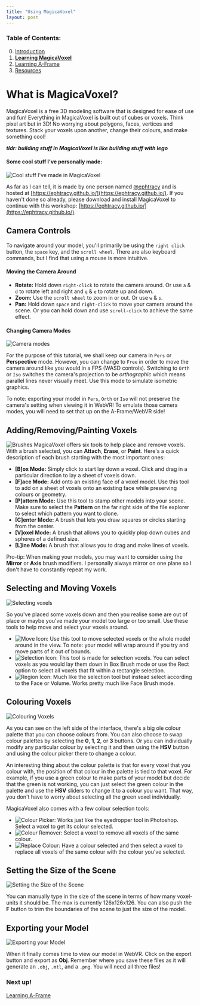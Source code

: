 ```yaml
---
title: "Using MagicaVoxel"
layout: post
---
```

### Table of Contents:
0. [Introduction](index.md)
1. [**Learning MagicaVoxel**](magicavoxel.md)
2. [Learning A-Frame](aframe.md)
3. [Resources](resources.md)

# What is MagicaVoxel?
MagicaVoxel is a free 3D modeling software that is designed for ease of use and fun! Everything in MagicaVoxel is built out of cubes or voxels. Think pixel art but in 3D! No worrying about polygons, faces, vertices and textures. Stack your voxels upon another, change their colours, and make something cool!

_**tldr: building stuff in MagicaVoxel is like building stuff with lego**_

#### Some cool stuff I've personally made:
![Cool stuff I've made in MagicaVoxel](img/cool_stuff.png "Cool stuff I've made in MagicaVoxel")

As far as I can tell, it is made by one person named [@ephtracy](https://twitter.com/ephtracy) and is hosted at [https://ephtracy.github.io/](https://ephtracy.github.io/). If you haven't done so already, please download and install MagicaVoxel to continue with this workshop: [https://ephtracy.github.io/](https://ephtracy.github.io/).

## Camera Controls
To navigate around your model, you'll primarily be using the `right click` button, the `space` key, and the `scroll wheel`. There are also keyboard commands, but I find that using a mouse is more intuitive. 

#### Moving the Camera Around
* **Rotate:** Hold down `right-click` to rotate the camera around. Or use `a` & `d` to rotate left and right and `q` & `e` to rotate up and down. 
* **Zoom:** Use the `scroll wheel` to zoom in or out. Or use `w` & `s`. 
* **Pan:** Hold down `space` and `right-click` to move your camera around the scene. Or you can hold down and use `scroll-click` to achieve the same effect. 

#### Changing Camera Modes
![Camera modes](img/camera_mode.png "Camera modes")

For the purpose of this tutorial, we shall keep our camera in `Pers` or **Perspective** mode. However, you can change to `Free` in order to move the camera around like you would in a FPS (WASD controls). Switching to `Orth` or `Iso` switches the camera's projection to be _orthographic_ which means parallel lines never visually meet. Use this mode to simulate isometric graphics. 

To note: exporting your model in `Pers`, `Orth` or `Iso` will not preserve the camera's setting when viewing it in WebVR! To emulate those camera modes, you will need to set that up on the A-Frame/WebVR side!

## Adding/Removing/Painting Voxels
![Brushes](img/brushes.png "Brushes")
MagicaVoxel offers six tools to help place and remove voxels. With a brush selected, you can **Attach**, **Erase**, or **Paint**. Here's a quick description of each brush starting with the most important ones:

* **[B]ox Mode:** Simply click to start lay down a voxel. Click and drag in a particular direction to lay a sheet of voxels down.
* **[F]ace Mode:** Add onto an existing face of a voxel model. Use this tool to add on a sheet of voxels onto an existing face while preserving colours or geometry.
* **[P]attern Mode:** Use this tool to stamp other models into your scene. Make sure to select the **Pattern** on the far right side of the file explorer to select which pattern you want to clone.
* **[C]enter Mode:** A brush that lets you draw squares or circles starting from the center.
* **[V]oxel Mode:** A brush that allows you to quickly plop down cubes and spheres of a defined size.
* **[L]ine Mode:** A brush that allows you to drag and make lines of voxels.

Pro-tip: When making your models, you may want to consider using the **Mirror** or **Axis** brush modifiers. I personally always mirror on one plane so I don't have to constantly repeat my work. 

## Selecting and Moving Voxels
![Selecting voxels](img/selection_tool.png "Selecting voxels")

So you've placed some voxels down and then you realise some are out of place or maybe you've made your model too large or too small. Use these tools to help move and select your voxels around. 

* ![Move Icon](img/move_icon.png "Move Icon"): Use this tool to move selected voxels or the whole model around in the view. To note: your model will wrap around if you try and move parts of it out of bounds. 
* ![Selection Icon](img/selection_icon.png "Move Icon"): This tool is made for selection voxels. You can select voxels as you would lay them down in Box Brush mode or use the Rect option to select all voxels that fit within a rectangle selection.
* ![Region Icon](img/region_icon.png "Region Icon"): Much like the selection tool but instead select according to the Face or Volume. Works pretty much like Face Brush mode. 

## Colouring Voxels
![Colouring Voxels](img/colour.png "Colouring Voxels")

As you can see on the left side of the interface, there's a big ole colour palette that you can choose colours from. You can also choose to swap colour palettes by selecting the **0**, **1**, **2**, or **3** buttons. Or you can individually modify any particular colour by selecting it and then using the **HSV** button and using the colour picker there to change a colour.

An interesting thing about the colour palette is that for every voxel that you colour with, the position of that colour in the palette is tied to that voxel. For example, if you use a green colour to make parts of your model but decide that the green is not working, you can just select the green colour in the palette and use the **HSV** sliders to change it to a colour you want. That way, you don't have to worry about selecting all the green voxel individually.

MagicaVoxel also comes with a few colour selection tools:

* ![Colour Picker](img/colour_pick.png "Colour Picker"): Works just like the eyedropper tool in Photoshop. Select a voxel to get its colour selected.
* ![Colour Remover](img/remove_colour.png "Remove Colour"): Select a voxel to remove all voxels of the same colour.
* ![Replace Colour](img/replace_colour.png "Replace Colour"): Have a colour selected and then select a voxel to replace all voxels of the same colour with the colour you've selected.

## Setting the Size of the Scene
![Setting the Size of the Scene](img/scene_size.png "Setting the Size of the Scene")

You can manually type in the size of the scene in terms of how many voxel-units it should be. The max is currently 126x126x126. You can also push the **F** button to trim the boundaries of the scene to just the size of the model.

## Exporting your Model
![Exporting your Model](img/export.png "Exporting your Model")

When it finally comes time to view our model in WebVR. Click on the export button and export as **Obj**. Remember where you save these files as it will generate an `.obj`, `.mtl`, and a `.png`. You will need all three files!

### Next up!
[Learning A-Frame](aframe.md)
